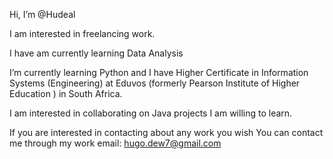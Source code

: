 Hi, I’m @Hudeal

I am interested in freelancing work.

I have am currently learning Data Analysis

I’m currently learning Python and I have Higher Certificate in Information Systems (Engineering) at Eduvos (formerly Pearson Institute of Higher Education ) in South Africa. 

I am interested in collaborating on Java projects I am willing to learn.

If you are interested in contacting about any work you wish You can contact me through my work email: hugo.dew7@gmail.com

